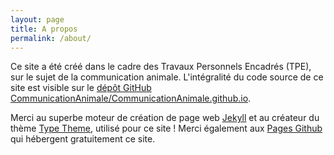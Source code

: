 ```yaml
---
layout: page
title: A propos
permalink: /about/
---
```


Ce site a été créé dans le cadre des Travaux Personnels Encadrés (TPE), sur le sujet de la communication animale. L'intégralité du code source de ce site est visible sur le [dépôt GitHub CommunicationAnimale/CommunicationAnimale.github.io](https://github.com/CommunicationAnimale/CommunicationAnimale.github.io).

Merci au superbe moteur de création de page web [Jekyll](http://jekyllrb.com/) et au créateur du thème [Type Theme](https://github.com/rohanchandra/type-theme), utilisé pour ce site ! Merci également aux [Pages Github](https://pages.github.com/) qui hébergent gratuitement ce site.
